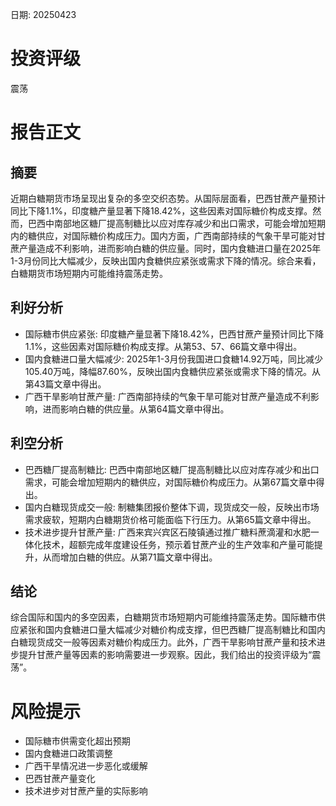 
日期: 20250423

# 投资评级

震荡

# 报告正文

## 摘要

近期白糖期货市场呈现出复杂的多空交织态势。从国际层面看，巴西甘蔗产量预计同比下降1.1%，印度糖产量显著下降18.42%，这些因素对国际糖价构成支撑。然而，巴西中南部地区糖厂提高制糖比以应对库存减少和出口需求，可能会增加短期内的糖供应，对国际糖价构成压力。国内方面，广西南部持续的气象干旱可能对甘蔗产量造成不利影响，进而影响白糖的供应量。同时，国内食糖进口量在2025年1-3月份同比大幅减少，反映出国内食糖供应紧张或需求下降的情况。综合来看，白糖期货市场短期内可能维持震荡走势。

## 利好分析

* 国际糖市供应紧张: 印度糖产量显著下降18.42%，巴西甘蔗产量预计同比下降1.1%，这些因素对国际糖价构成支撑。从第53、57、66篇文章中得出。
* 国内食糖进口量大幅减少: 2025年1-3月份我国进口食糖14.92万吨，同比减少105.40万吨，降幅87.60%，反映出国内食糖供应紧张或需求下降的情况。从第43篇文章中得出。
* 广西干旱影响甘蔗产量: 广西南部持续的气象干旱可能对甘蔗产量造成不利影响，进而影响白糖的供应量。从第64篇文章中得出。

## 利空分析

* 巴西糖厂提高制糖比: 巴西中南部地区糖厂提高制糖比以应对库存减少和出口需求，可能会增加短期内的糖供应，对国际糖价构成压力。从第67篇文章中得出。
* 国内白糖现货成交一般: 制糖集团报价整体下调，现货成交一般，反映出市场需求疲软，短期内白糖期货价格可能面临下行压力。从第65篇文章中得出。
* 技术进步提升甘蔗产量: 广西来宾兴宾区石陵镇通过推广糖料蔗滴灌和水肥一体化技术，超额完成年度建设任务，预示着甘蔗产业的生产效率和产量可能提升，从而增加白糖的供应。从第71篇文章中得出。

## 结论

综合国际和国内的多空因素，白糖期货市场短期内可能维持震荡走势。国际糖市供应紧张和国内食糖进口量大幅减少对糖价构成支撑，但巴西糖厂提高制糖比和国内白糖现货成交一般等因素对糖价构成压力。此外，广西干旱影响甘蔗产量和技术进步提升甘蔗产量等因素的影响需要进一步观察。因此，我们给出的投资评级为“震荡”。

# 风险提示

* 国际糖市供需变化超出预期
* 国内食糖进口政策调整
* 广西干旱情况进一步恶化或缓解
* 巴西甘蔗产量变化
* 技术进步对甘蔗产量的实际影响
